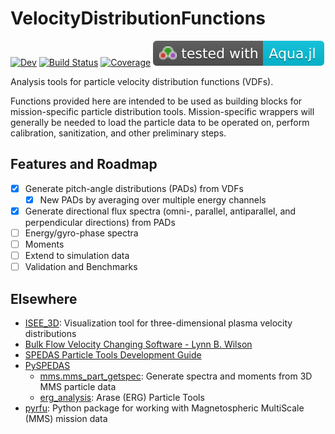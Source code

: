# VelocityDistributionFunctions

[![Dev](https://img.shields.io/badge/docs-dev-blue.svg)](https://JuliaSpacePhysics.github.io/VelocityDistributionFunctions.jl/dev/)
[![Build Status](https://github.com/JuliaSpacePhysics/VelocityDistributionFunctions.jl/actions/workflows/CI.yml/badge.svg?branch=main)](https://github.com/JuliaSpacePhysics/VelocityDistributionFunctions.jl/actions/workflows/CI.yml?query=branch%3Amain)
[![Coverage](https://codecov.io/gh/JuliaSpacePhysics/VelocityDistributionFunctions.jl/branch/main/graph/badge.svg)](https://codecov.io/gh/JuliaSpacePhysics/VelocityDistributionFunctions.jl)
[![Aqua](https://raw.githubusercontent.com/JuliaTesting/Aqua.jl/master/badge.svg)](https://github.com/JuliaTesting/Aqua.jl)

Analysis tools for particle velocity distribution functions (VDFs).

Functions provided here are intended to be used as building blocks for mission-specific particle distribution tools. Mission-specific wrappers will generally be needed to load the particle data to be operated on, perform calibration, sanitization, and other preliminary steps.

## Features and Roadmap

- [x] Generate pitch-angle distributions (PADs) from VDFs
    - [x] New PADs by averaging over multiple energy channels
- [x] Generate directional flux spectra (omni-, parallel, antiparallel, and perpendicular directions) from PADs
- [ ] Energy/gyro-phase spectra
- [ ] Moments
- [ ] Extend to simulation data
- [ ] Validation and Benchmarks

## Elsewhere

- [ISEE_3D](https://earth-planets-space.springeropen.com/articles/10.1186/s40623-017-0761-9): Visualization tool for three-dimensional plasma velocity distributions
- [Bulk Flow Velocity Changing Software - Lynn B. Wilson](https://wind.nasa.gov/docs/vbulk_change_documentation.pdf)
- [SPEDAS Particle Tools Development Guide](https://spedas.org/presentations/pgs_development_v1.1.pdf)
- [PySPEDAS](https://pyspedas.readthedocs.io/en/latest/analysis.html#generalized-3-d-particle-distribution-tools)
    - [mms.mms_part_getspec](https://pyspedas.readthedocs.io/en/latest/mms_analysis.html#pyspedas.projects.mms.mms_part_getspec): Generate spectra and moments from 3D MMS particle data
    - [erg_analysis](https://pyspedas.readthedocs.io/en/latest/erg_analysis.html): Arase (ERG) Particle Tools
- [pyrfu](https://pyrfu.readthedocs.io/en/latest/index.html): Python package for working with Magnetospheric MultiScale (MMS) mission data